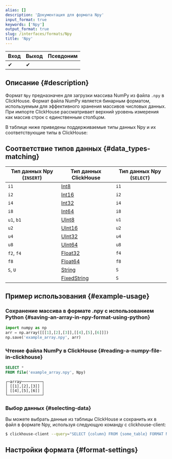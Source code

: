 ```yaml
---
alias: []
description: 'Документация для формата Npy'
input_format: true
keywords: ['Npy']
output_format: true
slug: /interfaces/formats/Npy
title: 'Npy'
---
```


| Вход | Выход | Псевдоним |
|------|-------|-----------|
| ✔    | ✔     |           |

## Описание {#description}

Формат `Npy` предназначен для загрузки массива NumPy из файла `.npy` в ClickHouse. 
Формат файла NumPy является бинарным форматом, используемым для эффективного хранения массивов числовых данных. 
При импорте ClickHouse рассматривает верхний уровень измерения как массив строк с единственным столбцом.

В таблице ниже приведены поддерживаемые типы данных Npy и их соответствующие типы в ClickHouse:

## Соответствие типов данных {#data_types-matching}

| Тип данных Npy (`INSERT`) | Тип данных ClickHouse                                         | Тип данных Npy (`SELECT`) |
|---------------------------|--------------------------------------------------------------|---------------------------|
| `i1`                      | [Int8](/sql-reference/data-types/int-uint.md)           | `i1`                      |
| `i2`                      | [Int16](/sql-reference/data-types/int-uint.md)          | `i2`                      |
| `i4`                      | [Int32](/sql-reference/data-types/int-uint.md)          | `i4`                      |
| `i8`                      | [Int64](/sql-reference/data-types/int-uint.md)          | `i8`                      |
| `u1`, `b1`                | [UInt8](/sql-reference/data-types/int-uint.md)          | `u1`                      |
| `u2`                      | [UInt16](/sql-reference/data-types/int-uint.md)         | `u2`                      |
| `u4`                      | [UInt32](/sql-reference/data-types/int-uint.md)         | `u4`                      |
| `u8`                      | [UInt64](/sql-reference/data-types/int-uint.md)         | `u8`                      |
| `f2`, `f4`                | [Float32](/sql-reference/data-types/float.md)           | `f4`                      |
| `f8`                      | [Float64](/sql-reference/data-types/float.md)           | `f8`                      |
| `S`, `U`                  | [String](/sql-reference/data-types/string.md)           | `S`                       |
|                           | [FixedString](/sql-reference/data-types/fixedstring.md) | `S`                       |

## Пример использования {#example-usage}

### Сохранение массива в формате .npy с использованием Python {#saving-an-array-in-npy-format-using-python}

```Python
import numpy as np
arr = np.array([[[1],[2],[3]],[[4],[5],[6]]])
np.save('example_array.npy', arr)
```

### Чтение файла NumPy в ClickHouse {#reading-a-numpy-file-in-clickhouse}

```sql title="Запрос"
SELECT *
FROM file('example_array.npy', Npy)
```

```response title="Ответ"
┌─array─────────┐
│ [[1],[2],[3]] │
│ [[4],[5],[6]] │
└───────────────┘
```

### Выбор данных {#selecting-data}

Вы можете выбрать данные из таблицы ClickHouse и сохранить их в файл в формате Npy, используя следующую команду с clickhouse-client:

```bash
$ clickhouse-client --query="SELECT {column} FROM {some_table} FORMAT Npy" > {filename.npy}
```

## Настройки формата {#format-settings}
